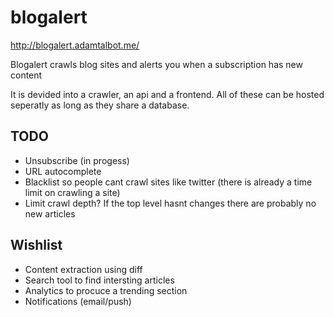 # blogalert

http://blogalert.adamtalbot.me/

Blogalert crawls blog sites and alerts you when a subscription has new content

It is devided into a crawler, an api and a frontend. All of these can be hosted seperatly as long as they share a database.

## TODO

* Unsubscribe (in progess)
* URL autocomplete
* Blacklist so people cant crawl sites like twitter (there is already a time limit on crawling a site)
* Limit crawl depth? If the top level hasnt changes there are probably no new articles

## Wishlist

 * Content extraction using diff
 * Search tool to find intersting articles
 * Analytics to procuce a trending section
 * Notifications (email/push)
